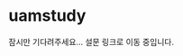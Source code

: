 # uamstudy


<!DOCTYPE html>
<html lang="ko">
<head>
  <meta charset="UTF-8">
  <title>UAM 실험 링크 분배</title>
  <script>
    const links = [
      "https://moaform.com/q/z7cqiv", // A 조건
      "https://moaform.com/q/NOmwim", // B 조건
      "https://moaform.com/q/Az5wl7", // C 조건
      "https://moaform.com/q/SPwxcl"  // D 조건
    ];

    let count = localStorage.getItem("participantCount") || 0;
    let index = count % links.length;
    localStorage.setItem("participantCount", ++count);

    // 리디렉트
    window.location.href = links[index];
  </script>
</head>
<body>
  <p>잠시만 기다려주세요... 설문 링크로 이동 중입니다.</p>
</body>
</html>
